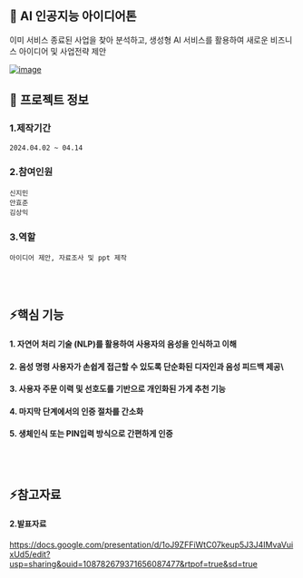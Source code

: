 

<!--## Hi there 👋
**jiminnnnnn/jiminnnnnn** is a ✨ _special_ ✨ repository because its `README.md` (this file) appears on your GitHub profile.

Here are some ideas to get you started:

- 🔭 I’m currently working on ...
- 🌱 I’m currently learning ...
- 👯 I’m looking to collaborate on ...
- 🤔 I’m looking for help with ...
- 💬 Ask me about ...
- 📫 How to reach me: ...
- 😄 Pronouns: ...
- ⚡ Fun fact: ...
-->


## 👋 AI 인공지능 아이디어톤
이미 서비스 종료된 사업을 찾아 분석하고, 생성형 AI 서비스를 활용하여 새로운 비즈니스 아이디어 및 사업전략 제안
<br/>

[![image](https://github.com/user-attachments/assets/ca60a7fa-1474-435b-ad36-662c74df4f9c)](https://docs.google.com/presentation/d/1oJ9ZFFiWtC07keup5J3J4IMvaVuixUd5/edit?usp=sharing&ouid=108782679371656087477&rtpof=true&sd=true)
<br/>

## 🌱 프로젝트 정보
### 1.제작기간
	2024.04.02 ~ 04.14
### 2.참여인원
	신지민
 	안효준
  	김상익
### 3.역할
	아이디어 제안, 자료조사 및 ppt 제작
<br/>
<br/>

## ⚡핵심 기능
#### 1. 자연어 처리 기술 (NLP)를 활용하여 사용자의 음성을 인식하고 이해
#### 2. 음성 명령 사용자가 손쉽게 접근할 수 있도록 단순화된 디자인과 음성 피드백 제공\
#### 3. 사용자 주문 이력 및 선호도를 기반으로 개인화된 가게 추천 기능
#### 4. 마지막 단계에서의 인증 절차를 간소화
#### 5. 생체인식 또는 PIN입력 방식으로 간편하게 인증
<br/> 
<br/> 

## ⚡참고자료

#### 	2.발표자료
<https://docs.google.com/presentation/d/1oJ9ZFFiWtC07keup5J3J4IMvaVuixUd5/edit?usp=sharing&ouid=108782679371656087477&rtpof=true&sd=true>
